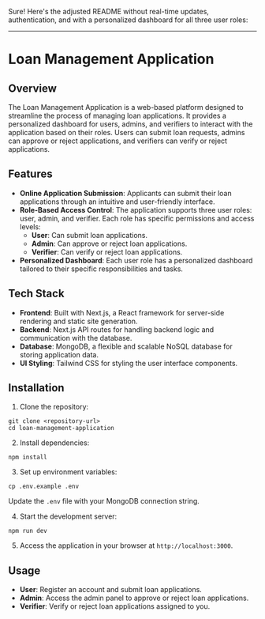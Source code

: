 Sure! Here's the adjusted README without real-time updates, authentication, and with a personalized dashboard for all three user roles:

---

# Loan Management Application

## Overview

The Loan Management Application is a web-based platform designed to streamline the process of managing loan applications. It provides a personalized dashboard for users, admins, and verifiers to interact with the application based on their roles. Users can submit loan requests, admins can approve or reject applications, and verifiers can verify or reject applications.

## Features

- **Online Application Submission**: Applicants can submit their loan applications through an intuitive and user-friendly interface.
- **Role-Based Access Control**: The application supports three user roles: user, admin, and verifier. Each role has specific permissions and access levels:
  - **User**: Can submit loan applications.
  - **Admin**: Can approve or reject loan applications.
  - **Verifier**: Can verify or reject loan applications.
- **Personalized Dashboard**: Each user role has a personalized dashboard tailored to their specific responsibilities and tasks.

## Tech Stack

- **Frontend**: Built with Next.js, a React framework for server-side rendering and static site generation.
- **Backend**: Next.js API routes for handling backend logic and communication with the database.
- **Database**: MongoDB, a flexible and scalable NoSQL database for storing application data.
- **UI Styling**: Tailwind CSS for styling the user interface components.

## Installation

1. Clone the repository:

```
git clone <repository-url>
cd loan-management-application
```

2. Install dependencies:

```
npm install
```

3. Set up environment variables:

```
cp .env.example .env
```

Update the `.env` file with your MongoDB connection string.

4. Start the development server:

```
npm run dev
```

5. Access the application in your browser at `http://localhost:3000`.

## Usage

- **User**: Register an account and submit loan applications.
- **Admin**: Access the admin panel to approve or reject loan applications.
- **Verifier**: Verify or reject loan applications assigned to you.
